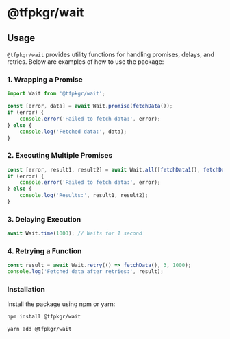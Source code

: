 # @tfpkgr/wait

## Usage

`@tfpkgr/wait` provides utility functions for handling promises, delays, and retries. Below are examples of how to use the package:

### 1. Wrapping a Promise

```typescript
import Wait from '@tfpkgr/wait';

const [error, data] = await Wait.promise(fetchData());
if (error) {
	console.error('Failed to fetch data:', error);
} else {
	console.log('Fetched data:', data);
}
```

### 2. Executing Multiple Promises

```typescript
const [error, result1, result2] = await Wait.all([fetchData1(), fetchData2()]);
if (error) {
	console.error('Failed to fetch data:', error);
} else {
	console.log('Results:', result1, result2);
}
```

### 3. Delaying Execution

```typescript
await Wait.time(1000); // Waits for 1 second
```

### 4. Retrying a Function

```typescript
const result = await Wait.retry(() => fetchData(), 3, 1000);
console.log('Fetched data after retries:', result);
```

### Installation

Install the package using npm or yarn:

```bash
npm install @tfpkgr/wait
```

```bash
yarn add @tfpkgr/wait
```
